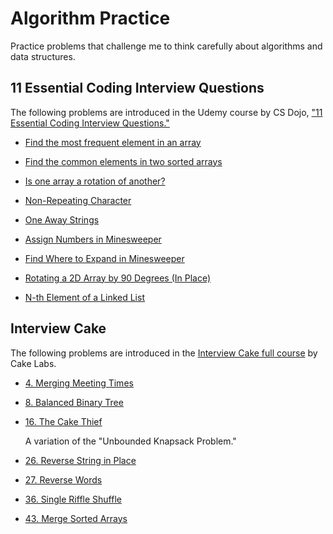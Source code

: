 # Algorithm Practice

Practice problems that challenge me to think carefully about algorithms and data structures.

## 11 Essential Coding Interview Questions

The following problems are introduced in the Udemy course by CS Dojo, ["11 Essential Coding Interview Questions."](https://www.udemy.com/11-essential-coding-interview-questions/)

- [Find the most frequent element in an array](./Find-Most-Frequent-Element-In-Array/README.md)

- [Find the common elements in two sorted arrays](./Common-Elements-In-Two-Sorted-Arrays/README.md)

- [Is one array a rotation of another?](./Is-One-Array-a-Rotation-of-Another/README.md)

- [Non-Repeating Character](./Non-Repeating-Character/README.md)

- [One Away Strings](./One-Away-Strings/README.md)

- [Assign Numbers in Minesweeper](./Assign-Numbers-In-Minesweeper/README.md)

- [Find Where to Expand in Minesweeper](./Find-Where-to-Expand-in-Minesweeper/README.md)

- [Rotating a 2D Array by 90 Degrees (In Place)](./Rotating-2D-Array-In-Place/README.md)

- [N-th Element of a Linked List](./N-th-Element-of-a-Linked-List/README.md)

## Interview Cake

The following problems are introduced in the [Interview Cake full course](https://www.interviewcake.com/) by Cake Labs.

- [4. Merging Meeting Times](./4-Merging-Meeting-Times/README.md)

- [8. Balanced Binary Tree](./8-Balanced-Binary-Tree/README.md)

- [16. The Cake Thief](./16-The-Cake-Thief/README.md)

  A variation of the "Unbounded Knapsack Problem."

- [26. Reverse String in Place](./26-Reverse-String-in-Place/README.md)

- [27. Reverse Words](./27-Reverse-Words/README.md)

- [36. Single Riffle Shuffle](./36-Single-Riffle-Shuffle/README.md)

- [43. Merge Sorted Arrays](./43-Merge-Sorted-Arrays/README.md)
